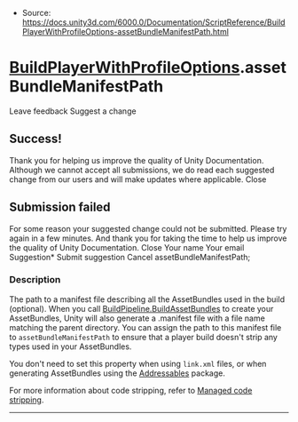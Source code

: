 * Source: https://docs.unity3d.com/6000.0/Documentation/ScriptReference/BuildPlayerWithProfileOptions-assetBundleManifestPath.html

#  [BuildPlayerWithProfileOptions](https://docs.unity3d.com/6000.0/Documentation/ScriptReference/BuildPlayerWithProfileOptions.html).assetBundleManifestPath
Leave feedback
Suggest a change
## Success!
Thank you for helping us improve the quality of Unity Documentation. Although we cannot accept all submissions, we do read each suggested change from our users and will make updates where applicable.
Close
## Submission failed
For some reason your suggested change could not be submitted. Please <a>try again</a> in a few minutes. And thank you for taking the time to help us improve the quality of Unity Documentation.
Close
Your name Your email Suggestion* Submit suggestion
Cancel
assetBundleManifestPath; 
### Description
The path to a manifest file describing all the AssetBundles used in the build (optional).
When you call [BuildPipeline.BuildAssetBundles](https://docs.unity3d.com/6000.0/Documentation/ScriptReference/BuildPipeline.BuildAssetBundles.html) to create your AssetBundles, Unity will also generate a .manifest file with a file name matching the parent directory. You can assign the path to this manifest file to `assetBundleManifestPath` to ensure that a player build doesn't strip any types used in your AssetBundles.  
  
You don't need to set this property when using `link.xml` files, or when generating AssetBundles using the [Addressables](https://docs.unity3d.com/Packages/com.unity.addressables@latest) package.  
  
For more information about code stripping, refer to [Managed code stripping](https://docs.unity3d.com/6000.0/Documentation/Manual/ManagedCodeStripping.html).
* * *

